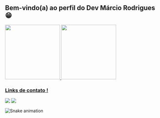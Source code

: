 ## Bem-vindo(a) ao perfil do Dev Márcio Rodrigues 😁
<div>
   <a href="https://github.com/devmarciorodrigues">
   <img height="180em" src="https://github-readme-stats.vercel.app/api?username=devmarciorodrigues&show_icons=true&theme=tokyonight&include_all_commits=true&count_private=true"/>
   <img height="180em" src="https://github-readme-stats.vercel.app/api/top-langs/?username=devmarciorodrigues&layout=compact&langs_count=6&theme=tokyonight"/>
  
 <br>
 
  ### Links de contato !
 
<div> 
  
 
  <a href = "mailto:marciorodrigues94@hotmail.com"><img src="https://img.shields.io/badge/-email-%23333?style=for-the-badge&logo=e-mail&logoColor=white" target="_blank"></a>
  <a href="https://www.linkedin.com/in/m%C3%A1rcio-rodrigues-1166a718a" target="_blank"><img src="https://img.shields.io/badge/-LinkedIn-%230077B5?style=for-the-badge&logo=linkedin&logoColor=white" target="_blank"></a> 
 
  ![Snake animation](https://github.com/devmarciorodrigues/devmarciorodrigues/blob/output/github-contribution-grid-snake.svg)

</div>
